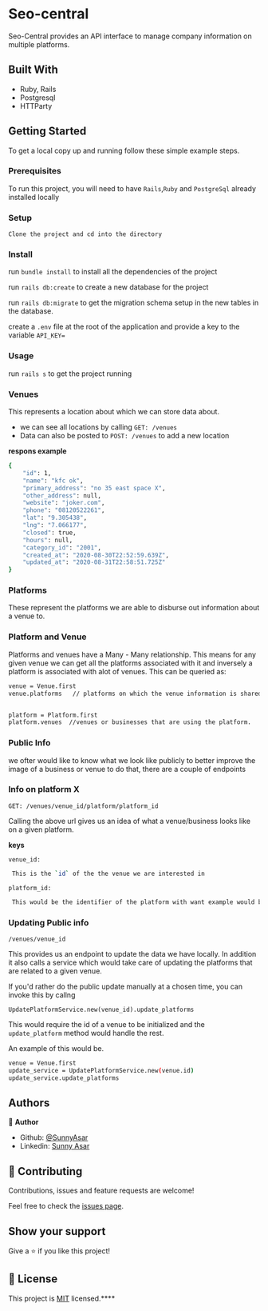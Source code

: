 # Seo-central
Seo-Central provides an API interface to manage company information on multiple platforms.



## Built With

- Ruby, Rails
- Postgresql
- HTTParty 


## Getting Started

To get a local copy up and running follow these simple example steps.

### Prerequisites

To run this project, you will need to have `Rails`,`Ruby` and `PostgreSql` already installed locally

### Setup
`Clone the project and cd into the directory`

### Install
run `bundle install` to install all the dependencies of the project

run  `rails db:create` to create a new database for the project

run `rails db:migrate` to get the migration schema setup in the new tables in the database. 

create a `.env` file at the root of the application and provide a key to the variable `API_KEY=`

### Usage
run `rails s` to get the project running

### Venues

This represents a location about which we can store data about.
- we can see all locations by calling  `GET: /venues` 
- Data can also be posted to `POST: /venues` to add a new location

**respons example**
```bash
{
    "id": 1,
    "name": "kfc ok",
    "primary_address": "no 35 east space X",
    "other_address": null,
    "website": "joker.com",
    "phone": "08120522261",
    "lat": "9.305438",
    "lng": "7.066177",
    "closed": true,
    "hours": null,
    "category_id": "2001",
    "created_at": "2020-08-30T22:52:59.639Z",
    "updated_at": "2020-08-31T22:58:51.725Z"
}

```

### Platforms
These represent the platforms we are able to disburse out information about a venue to.

### Platform and Venue

Platforms and venues have a Many - Many relationship. This means for any given venue we can get all the platforms associated with it and inversely a platform is associated with alot of venues.
This can be queried as:

```bash
venue = Venue.first
venue.platforms   // platforms on which the venue information is shared


platform = Platform.first
platform.venues  //venues or businesses that are using the platform.
```

### Public Info

  we ofter would like to know what we look like publicly to better improve the image of a business or venue to do that, there are a couple of endpoints

  ### Info on platform X

  `GET: /venues/venue_id/platform/platform_id`
  
  Calling the above url gives us an idea of what a venue/business looks like on a given platform.

  **keys**

  `venue_id:`

  ```bash
   This is the `id` of the the venue we are interested in
   ```
  `platform_id:`

  ```bash
   This would be the identifier of the platform with want example would be `platform_a' 
  ```

  ### Updating Public info
  `/venues/venue_id`

  This provides us an endpoint to update the data we have locally.
  In addition it also calls a service which would take care of updating the platforms that are related to a given venue.

  If you'd rather do the public update manually at a chosen time, you can invoke this by callng

  `UpdatePlatformService.new(venue_id).update_platforms`

  This would require the id of a venue to be initialized and the `update_platform` method would handle the rest.

  An example of this would be.

  ```bash
  venue = Venue.first
  update_service = UpdatePlatformService.new(venue.id)
  update_service.update_platforms
  ```

## Authors

👤 **Author**

- Github: [@SunnyAsar](https://github.com/SunnyAsar)
- Linkedin: [Sunny Asar](https://www.linkedin.com/in/sunnyasar)

## 🤝 Contributing

Contributions, issues and feature requests are welcome!

Feel free to check the [issues page](https://github.com/SunnyAsar/seo-central/issues).

## Show your support

Give a ⭐️ if you like this project!

## 📝 License

This project is [MIT](lic.url) licensed.****